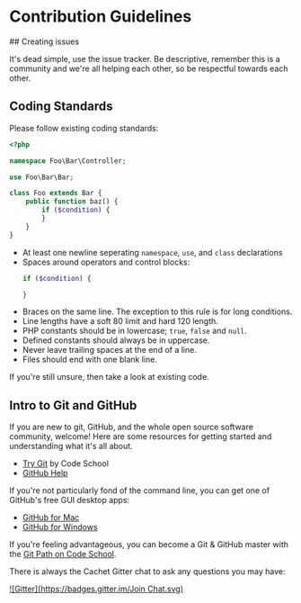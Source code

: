 # Contribution Guidelines

## Creating issues

It's dead simple, use the issue tracker. Be descriptive, remember this is a community and we're all helping each other, so be respectful towards each other.

## Coding Standards

Please follow existing coding standards:

```php
<?php

namespace Foo\Bar\Controller;

use Foo\Bar\Bar;

class Foo extends Bar {
    public function baz() {
        if ($condition) {
        }
    }
}

```

- At least one newline seperating `namespace`, `use`, and `class` declarations
- Spaces around operators and control blocks:
    ```php
    if ($condition) {

    }
    ```
- Braces on the same line. The exception to this rule is for long conditions.
- Line lengths have a soft 80 limit and hard 120 length.
- PHP constants should be in lowercase; `true`, `false` and `null`.
- Defined constants should always be in uppercase.
- Never leave trailing spaces at the end of a line.
- Files should end with one blank line.

If you're still unsure, then take a look at existing code.

## Intro to Git and GitHub

If you are new to git, GitHub, and the whole open source software community, welcome! Here are some resources for getting started and understanding what it's all about.

- [Try Git](https://try.github.io/levels/1/challenges/1) by Code School
- [GitHub Help](https://help.github.com)

If you're not particularly fond of the command line, you can get one of GitHub's free GUI desktop apps:

- [GitHub for Mac](https://github.com/blog/1510-installing-git-from-github-for-mac)
- [GitHub for Windows](https://github.com/blog/1127-github-for-windows)

If you're feeling advantageous, you can become a Git & GitHub master with the [Git Path on Code School](https://www.codeschool.com/paths/git).

There is always the Cachet Gitter chat to ask any questions you may have: 

[![Gitter](https://badges.gitter.im/Join Chat.svg)](https://gitter.im/cachethq/Cachet?utm_source=badge&utm_medium=badge&utm_campaign=pr-badge)

